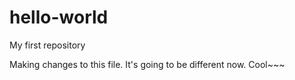 # hello-world
My first repository

Making changes to this file. It's going to be different now. Cool~~~
